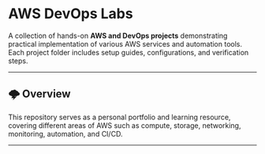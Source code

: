 # AWS DevOps Labs

A collection of hands-on **AWS and DevOps projects** demonstrating practical implementation of various AWS services and automation tools.  
Each project folder includes setup guides, configurations, and verification steps.

---

## 🌩️ Overview

This repository serves as a personal portfolio and learning resource, covering different areas of AWS such as compute, storage, networking, monitoring, automation, and CI/CD.

---
